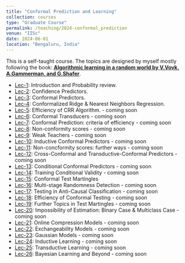 ```yaml
---
title: "Conformal Prediction and Learning"
collection: courses
type: "Graduate Course"
permalink: /teaching/2024-conformal_prediction
venue: "IISc"
date: 2024-06-01
location: "Bengaluru, India"
---
```


This is a self-taught course. The topics are designed by myself mostly following the book: [**Algorithmic learning in a random world by V.Vovk, A.Gammerman, and G.Shafer**](https://alrw.net/).

- [Lec-1](https://drive.google.com/drive/folders/1CStQPaQJYOXyokzoKSrOyBbt9g13Gar3): Introduction and Probability review.
- [Lec-2](https://drive.google.com/drive/folders/1CStQPaQJYOXyokzoKSrOyBbt9g13Gar3): Confidence Predictors.
- [Lec-3](https://drive.google.com/drive/folders/1CStQPaQJYOXyokzoKSrOyBbt9g13Gar3): Conformal Predictors.
- [Lec-4](https://drive.google.com/drive/folders/1CStQPaQJYOXyokzoKSrOyBbt9g13Gar3): Conformalized Ridge & Nearest Neighbors Regression.
- [Lec-5](): Efficiency of CRR Algorithm. - coming soon
- [Lec-6](): Conformal Transducers - coming soon
- [Lec-7](): Conformal Prediction: criteria of efficiency - coming soon
- [Lec-8](): Non-conformity scores - coming soon
- [Lec-9](): Weak Teachers - coming soon
- [Lec-10](): Inductive Conformal Predictors - coming soon
- [Lec-11](): Non-concformity scores: further ways - coming soon
- [Lec-12](): Cross-Conformal and Transductive-Conformal Predictors - coming soon
- [Lec-13](): Conditional Conformal Predictors - coming soon
- [Lec-14](): Training Conditional Validity - coming soon
- [Lec-15](https://drive.google.com/drive/folders/1CStQPaQJYOXyokzoKSrOyBbt9g13Gar3): Conformal Test Martingles
- [Lec-16](): Multi-stage Randomness Detection - coming soon
- [Lec-17](): Testing in Anti-Causal Classification - coming soon
- [Lec-18](): Efficiency of Conformal Testing - coming soon
- [Lec-19](): Further Topics in Test Martingles - coming soon
- [Lec-20](): Impossibility of Estimation: Binary Case & Multiclass Case - coming soon
- [Lec-21](): Online Compression Models - coming soon
- [Lec-22](): Exchangeability Models - coming soon
- [Lec-23](): Gaussian Models - coming soon
- [Lec-24](): Inductive Learning - coming soon
- [Lec-25](): Transductive Learning - coming soon
- [Lec-26](): Bayesian Learning and Beyond - coming soon

